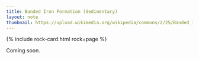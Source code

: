 ```yaml
---
title: Banded Iron Formation (Sedimentary)
layout: note
thumbnail: https://upload.wikimedia.org/wikipedia/commons/2/25/Banded_iron_formation_Dales_Gorge.jpg
---
```

{% include rock-card.html rock=page %}

Coming soon.
